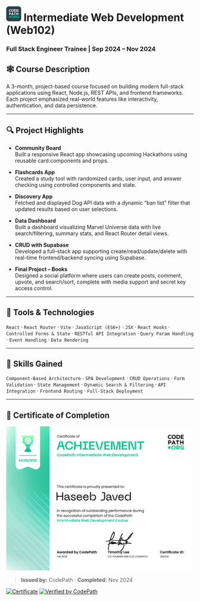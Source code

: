 #   <img src="https://github.com/haseebjaved4652/Codepath-Intermediate-Web-Development-Course-Web102/blob/main/codepath%20logo.png?raw=true" alt="CodePath Logo" height="40"/> Intermediate Web Development (Web102)

### Full Stack Engineer Trainee |  Sep 2024 – Nov 2024  


## 🕸 Course Description  
A 3-month, project-based course focused on building modern full-stack applications using React, Node.js, REST APIs, and frontend frameworks. Each project emphasized real-world features like interactivity, authentication, and data persistence.

---

## 🔍 Project Highlights

- **Community Board**  
  Built a responsive React app showcasing upcoming Hackathons using reusable card components and props.

- **Flashcards App**  
  Created a study tool with randomized cards, user input, and answer checking using controlled components and state.

- **Discovery App**  
  Fetched and displayed Dog API data with a dynamic “ban list” filter that updated results based on user selections.

- **Data Dashboard**  
  Built a dashboard visualizing Marvel Universe data with live search/filtering, summary stats, and React Router detail views.

- **CRUD with Supabase**  
  Developed a full-stack app supporting create/read/update/delete with real-time frontend/backend syncing using Supabase.

- **Final Project – Books**  
  Designed a social platform where users can create posts, comment, upvote, and search/sort, complete with media support and secret key access control.
---

## 🧰 Tools & Technologies

`React` · `React Router` · `Vite` · `JavaScript (ES6+)` · `JSX` · `React Hooks` · `Controlled Forms & State` · `RESTful API Integration` · `Query Param Handling` · `Event Handling` · `Data Rendering`

---

## 🧠 Skills Gained

`Component-Based Architecture` · `SPA Development` · `CRUD Operations` · `Form Validation` · `State Management` · `Dynamic Search & Filtering` · `API Integration` · `Frontend Routing` · `Full-Stack Deployment`


---

## 📜 Certificate of Completion

<img src="https://github.com/haseebjaved4652/Codepath-Intermediate-Web-Development-Course-Web102/blob/main/Certificate%20of%20Achievement.jpg?raw=true" alt="Certificate" width="500"/>

> **Issued by:** CodePath · **Completed:** Nov 2024  

[![Certificate](https://img.shields.io/badge/Certificate-View-blue?style=for-the-badge)](https://github.com/haseebjaved4652/Codepath-Intermediate-Web-Development-Course-Web102/blob/main/Certificate%20of%20Achievement.jpg)
[![Verified by CodePath](https://img.shields.io/badge/Verified_by-CodePath-brightgreen?style=for-the-badge)](https://www.codepath.org/)

